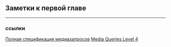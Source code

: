 ## Заметки к первой главе
***

### ссылки

[Полная спецификация медиазапросов](https://www.w3.org/TR/css3-mediaqueries/)
[Media Queries Level 4](https://drafts.csswg.org/mediaqueries-4/)